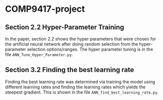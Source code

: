 # COMP9417-project

## Section 2.2 Hyper-Parameter Training
In the paper, section 2.2 shows the hyper parameters that were chosen for the artificial neural network after doing random selection from the hyper-parameter selection options/ranges. The hyper parameter tuning is in the file `ANN_Tune_Hyper_Parameter.py`.

## Section 3.2 Finding the best learning rate
Finding the best learning rate was determined via training the model using different learning rates and finding the learning rates which yields the steepest gradient. This is shown in the file `ANN_find_best_learning_rate.py`.
